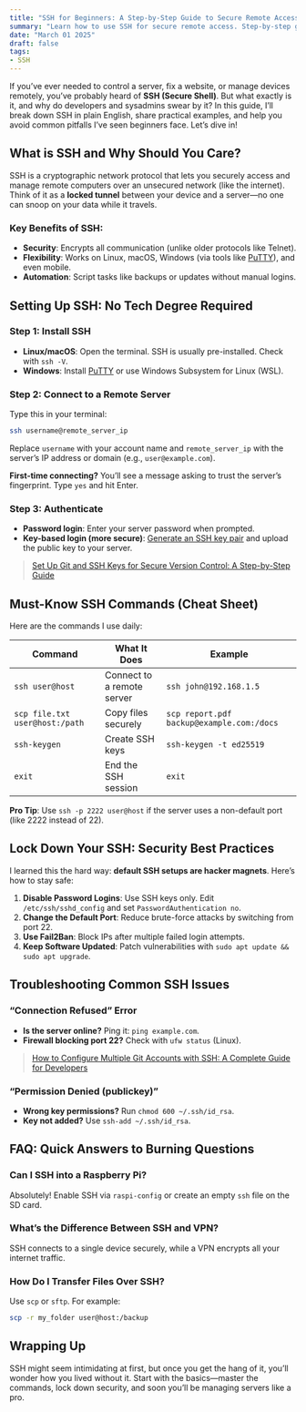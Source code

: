 ```yaml
---
title: "SSH for Beginners: A Step-by-Step Guide to Secure Remote Access"
summary: "Learn how to use SSH for secure remote access. Step-by-step guide for beginners with tips on setup, commands, and troubleshooting."
date: "March 01 2025"
draft: false
tags:
- SSH
---
```


If you’ve ever needed to control a server, fix a website, or manage devices remotely, you’ve probably heard of **SSH (Secure Shell)**. But what exactly is it, and why do developers and sysadmins swear by it? In this guide, I’ll break down SSH in plain English, share practical examples, and help you avoid common pitfalls I’ve seen beginners face. Let’s dive in!

## What is SSH and Why Should You Care?

SSH is a cryptographic network protocol that lets you securely access and manage remote computers over an unsecured network (like the internet). Think of it as a **locked tunnel** between your device and a server—no one can snoop on your data while it travels. 

### Key Benefits of SSH:
- **Security**: Encrypts all communication (unlike older protocols like Telnet).
- **Flexibility**: Works on Linux, macOS, Windows (via tools like [PuTTY](https://www.putty.org/)), and even mobile.
- **Automation**: Script tasks like backups or updates without manual logins.

## Setting Up SSH: No Tech Degree Required

### Step 1: Install SSH
- **Linux/macOS**: Open the terminal. SSH is usually pre-installed. Check with `ssh -V`.
- **Windows**: Install [PuTTY](https://www.putty.org/) or use Windows Subsystem for Linux (WSL).

### Step 2: Connect to a Remote Server
Type this in your terminal:
```bash
ssh username@remote_server_ip
```
Replace `username` with your account name and `remote_server_ip` with the server’s IP address or domain (e.g., `user@example.com`).

**First-time connecting?** You’ll see a message asking to trust the server’s fingerprint. Type `yes` and hit Enter.

### Step 3: Authenticate
- **Password login**: Enter your server password when prompted.
- **Key-based login (more secure)**: [Generate an SSH key pair](https://www.ssh.com/academy/ssh/keygen) and upload the public key to your server.

> [Set Up Git and SSH Keys for Secure Version Control: A Step-by-Step Guide](https://exonoob.in/blog/set-up-git-and-ssh-keys-for-secure-version-control)

## Must-Know SSH Commands (Cheat Sheet)

Here are the commands I use daily:

| Command | What It Does | Example |
|---------|--------------|---------|
| `ssh user@host` | Connect to a remote server | `ssh john@192.168.1.5` |
| `scp file.txt user@host:/path` | Copy files securely | `scp report.pdf backup@example.com:/docs` |
| `ssh-keygen` | Create SSH keys | `ssh-keygen -t ed25519` |
| `exit` | End the SSH session | `exit` |

**Pro Tip**: Use `ssh -p 2222 user@host` if the server uses a non-default port (like 2222 instead of 22).

## Lock Down Your SSH: Security Best Practices

I learned this the hard way: **default SSH setups are hacker magnets**. Here’s how to stay safe:

1. **Disable Password Logins**: Use SSH keys only. Edit `/etc/ssh/sshd_config` and set `PasswordAuthentication no`.
2. **Change the Default Port**: Reduce brute-force attacks by switching from port 22.
3. **Use Fail2Ban**: Block IPs after multiple failed login attempts.
4. **Keep Software Updated**: Patch vulnerabilities with `sudo apt update && sudo apt upgrade`.

## Troubleshooting Common SSH Issues

### “Connection Refused” Error
- **Is the server online?** Ping it: `ping example.com`.
- **Firewall blocking port 22?** Check with `ufw status` (Linux).

> [How to Configure Multiple Git Accounts with SSH: A Complete Guide for Developers](https://exonoob.in/blog/configure-multiple-git-accounts-ssh)

### “Permission Denied (publickey)”
- **Wrong key permissions?** Run `chmod 600 ~/.ssh/id_rsa`.
- **Key not added?** Use `ssh-add ~/.ssh/id_rsa`.

## FAQ: Quick Answers to Burning Questions

### Can I SSH into a Raspberry Pi?
Absolutely! Enable SSH via `raspi-config` or create an empty `ssh` file on the SD card.

### What’s the Difference Between SSH and VPN?
SSH connects to a single device securely, while a VPN encrypts all your internet traffic.

### How Do I Transfer Files Over SSH?
Use `scp` or `sftp`. For example:  
```bash
scp -r my_folder user@host:/backup
```

## Wrapping Up

SSH might seem intimidating at first, but once you get the hang of it, you’ll wonder how you lived without it. Start with the basics—master the commands, lock down security, and soon you’ll be managing servers like a pro. 